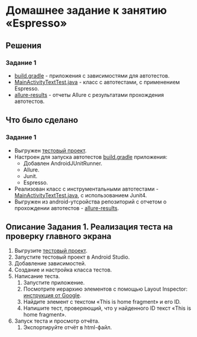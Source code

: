 # Домашнее задание к занятию «Espresso»

## Решения
### Задание 1
* <a href="https://github.com/Nephedov/9.Mobile-application-testing/blob/main/app/build.gradle">build.gradle</a> - приложения с зависимостями для автотестов.
* <a href="https://github.com/Nephedov/9.Mobile-application-testing/blob/main/app/src/androidTest/java/ru/kkuzmichev/simpleappforespresso/MainActivityTextTest.java">MainActivityTextTest.java</a> - класс с автотестами, с применением Espresso.
* <a href="https://github.com/Nephedov/9.Mobile-application-testing/tree/main/app/src/androidTest/java/ru/kkuzmichev/simpleappforespresso/allure-results">allure-results</a> - отчеты Allure с результатами прохождения
  автотестов.
  
## Что было сделано
### Задание 1
* Выгружен [тестовый проект](https://github.com/netology-code/mqa-homeworks/tree/main/2.5%20Espresso/simpleAppForEspresso).
* Настроен для запуска автотестов <a href="https://github.com/Nephedov/9.Mobile-application-testing/blob/main/app/build.gradle">build.gradle</a> приложения:
    * Добавлен AndroidJUnitRunner.
    * Allure.
    * Junit.
    * Espresso.
* Реализован класс с инструментальными автотестами -
  <a href="https://github.com/Nephedov/9.Mobile-application-testing/blob/main/app/src/androidTest/java/ru/kkuzmichev/simpleappforespresso/MainActivityTextTest.java">MainActivityTextTest.java</a>, с использованием Junit4.
* Выгружен из android-утсройства репозиторий с отчетом о прохождении автотестов -
  <a href="https://github.com/Nephedov/9.Mobile-application-testing/tree/main/app/src/androidTest/java/ru/kkuzmichev/simpleappforespresso/allure-results">allure-results</a>.

## Описание Задания 1. Реализация теста на проверку главного экрана
1. Выгрузите [тестовый проект](https://github.com/netology-code/mqa-homeworks/tree/main/2.5%20Espresso/simpleAppForEspresso).
2. Запустите тестовый проект в Android Studio.
3. Добавление зависимостей.
4. Создание и настройка класса тестов.
5. Написание теста.
     1. Запустите приложение.
     2. Посмотрите иерархию элементов с помощью Layout Inspector: [инструкция от Google](https://developer.android.com/studio/debug/layout-inspector).
     3. Найдите элемент с текстом «This is home fragment» и его ID.
     4. Напишите тест, проверяющий, что у найденного ID текст «This is home fragment».
6. Запуск теста и просмотр отчёта.
    1. Экспортируйте отчёт в html-файл.
